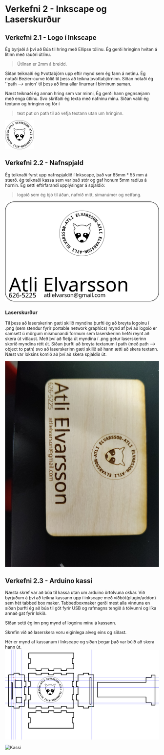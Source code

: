 # Verkefni 2 - Inkscape og Laserskurður


##  Verkefni 2.1 - Logo í Inkscape
Ég byrjaði á því að Búa til hring með Ellipse tólinu.
Ég gerði hringinn hvítan á litinn með rauðri útlínu.
> Útlínan er 2mm á breidd.

Síðan teiknaði ég Þvottabjörn upp eftir mynd sem ég fann á netinu. Ég notaði Bezier-curve tólið til þess að teikna þvottabjörninn. Síðan notaði ég ''path --> union' til þess að líma allar línurnar í birninum saman.

Næst teiknaði ég annan hring sem var minni, Ég gerði hann gegnsæjann með enga útlínu. Svo skrifaði ég texta með nafninu mínu. Síðan valdi ég textann og hringinn og fór í
>text put on path til að vefja textann utan um hringinn.

![Logo](myndir/logo.png "logo")

##  Verkefni 2.2 - Nafnspjald

Ég teiknaði fyrst upp nafnspjaldið í Inkscape, það var 85mm * 55 mm á stærð. ég teiknaði kassa sem var það stór og gaf honum 5mm radíus á hornin.
Ég setti eftirfarandi upplýsingar á spjaldið:
>logoið sem ég bjó til áðan, nafnið mitt, símanúmer og netfang.

![Nafnspjald](myndir/nafnspjald.png "nafnspjald")

### Laserskurður
Til þess að laserskerinn gæti skilið myndina þurfti ég að breyta logoinu í .png (sem stendur fyrir portable network graphics) mynd af því að logoið er samsett ú mörgum mismunandi formum sem laserskerinn hefði reynt að skera út vitlaust. Með því að fletja út myndina í .png getur laserskerinn skorið myndina rétt út. Síðan þurfti að breyta textanum í path (með path --> object to path) svo að laserskerinn gæti skilið að hann ætti að skera textann.
Næst var loksins komið að því að skera spjaldið út.

![Nafnspjald](myndir/IMG_20220322_143441.jpg "Mynd")

## Verkefni 2.3 - Arduino kassi
Næsta skref var að búa til kassa utan um arduino örtölvuna okkar. Við byrjuðum á því að teikna kassann upp í inkscape með viðbót(plugin/addon) sem hét tabbed box maker. Tabbedboxmaker gerði mest alla vinnuna en síðan þurfti ég að búa til göt fyrir USB og rafmagns tengið á tölvunni og líka annað gat fyrir lokið.

Síðan setti ég inn png mynd af logoinu mínu á kassann.

Skrefin við að laserskera voru eiginlega alveg eins og síðast.

Hér er mynd af kassanum í Inkscape og síðan þegar það var búið að skera hann út.
![kassiteikning](myndir/kassiteikning.png "Kassi")

![Kassi](myndir/kassi.png "Kassi")

